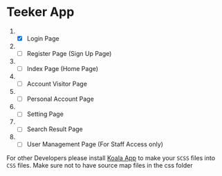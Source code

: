 # Teeker App

1. - [x] Login Page
2. - [ ] Register Page (Sign Up Page)
3. - [ ] Index Page (Home Page)
4. - [ ] Account Visitor Page
5. - [ ] Personal Account Page
6. - [ ] Setting Page
7. - [ ] Search Result Page
8. - [ ] User Management Page (For Staff Access only)

For other Developers please install [Koala App](http://koala-app.com/) to make your `SCSS` files into `CSS` files. Make sure not to have source map files in the css folder


